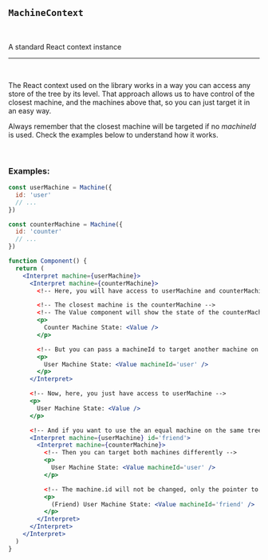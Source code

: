 ## `MachineContext`

<br/>

A standard React context instance

---

<br/>

The React context used on the library works in a way you can access any store of the tree by its level.
That approach allows us to have control of the closest machine, and the machines above that, so you can just target it in an easy way.

Always remember that the closest machine will be targeted if no _machineId_ is used.
Check the examples below to understand how it works.

<br/>

### Examples:

```jsx
const userMachine = Machine({
  id: 'user'
  // ...
})

const counterMachine = Machine({
  id: 'counter'
  // ...
})

function Component() {
  return (
    <Interpret machine={userMachine}>
      <Interpret machine={counterMachine}>
        <!-- Here, you will have access to userMachine and counterMachine, because you are inside the three of both -->

        <!-- The closest machine is the counterMachine -->
        <!-- The Value component will show the state of the counterMachine -->
        <p>
          Counter Machine State: <Value />
        </p>

        <!-- But you can pass a machineId to target another machine on the same tree -->
        <p>
          User Machine State: <Value machineId='user' />
        </p>
      </Interpret>

      <!-- Now, here, you just have access to userMachine -->
      <p>
        User Machine State: <Value />
      </p>

      <!-- And if you want to use the an equal machine on the same tree, you can add another id -->
      <Interpret machine={userMachine} id='friend'>
        <Interpret machine={counterMachine}>
          <!-- Then you can target both machines differently -->
          <p>
            User Machine State: <Value machineId='user' />
          </p>

          <!-- The machine.id will not be changed, only the pointer to it inside the React context -->
          <p>
            (Friend) User Machine State: <Value machineId='friend' />
          </p>
        </Interpret>
      </Interpret>
    </Interpret>
  )
}
```
